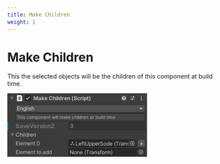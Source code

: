 ```yaml
---
title: Make Children
weight: 1
---
```


# Make Children

This the selected objects will be the children of this component at build time.

![component.png](component.png)
